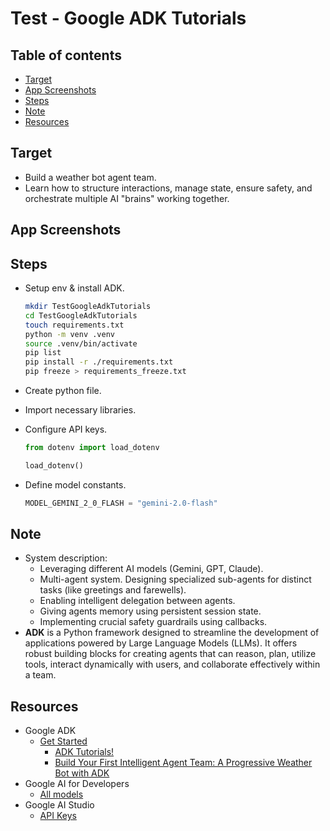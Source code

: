<!-- omit in toc -->
# Test - Google ADK Tutorials

<!-- omit in toc -->
## Table of contents

- [Target](#target)
- [App Screenshots](#app-screenshots)
- [Steps](#steps)
- [Note](#note)
- [Resources](#resources)

## Target

- Build a weather bot agent team.
- Learn how to structure interactions, manage state, ensure safety, and orchestrate multiple AI "brains" working together.

## App Screenshots

## Steps

- Setup env & install ADK.

  ```bash
  mkdir TestGoogleAdkTutorials
  cd TestGoogleAdkTutorials
  touch requirements.txt
  python -m venv .venv
  source .venv/bin/activate
  pip list
  pip install -r ./requirements.txt
  pip freeze > requirements_freeze.txt
  ```

- Create python file.
- Import necessary libraries.
- Configure API keys.

  ``` python
  from dotenv import load_dotenv

  load_dotenv()
  ```

- Define model constants.

  ``` python
  MODEL_GEMINI_2_0_FLASH = "gemini-2.0-flash"
  ```

## Note

- System description:
  - Leveraging different AI models (Gemini, GPT, Claude).
  - Multi-agent system. Designing specialized sub-agents for distinct tasks (like greetings and farewells).
  - Enabling intelligent delegation between agents.
  - Giving agents memory using persistent session state.
  - Implementing crucial safety guardrails using callbacks.
- **ADK** is a Python framework designed to streamline the development of applications powered by Large Language Models (LLMs). It offers robust building blocks for creating agents that can reason, plan, utilize tools, interact dynamically with users, and collaborate effectively within a team.

## Resources

- Google ADK
  - [Get Started](https://google.github.io/adk-docs/get-started/)
    - [ADK Tutorials!](https://google.github.io/adk-docs/tutorials/)
    - [Build Your First Intelligent Agent Team: A Progressive Weather Bot with ADK](https://google.github.io/adk-docs/tutorials/agent-team/)
- Google AI for Developers
  - [All models](https://ai.google.dev/gemini-api/docs/models)
- Google AI Studio
  - [API Keys](https://aistudio.google.com/app/apikey)
